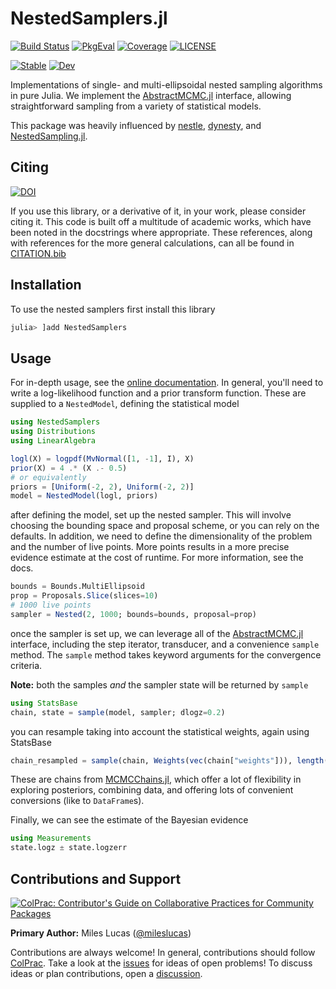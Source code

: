 
# NestedSamplers.jl

[![Build Status](https://github.com/TuringLang/NestedSamplers.jl/workflows/CI/badge.svg?branch=main)](https://github.com/TuringLang/NestedSamplers.jl/actions)
[![PkgEval](https://juliaci.github.io/NanosoldierReports/pkgeval_badges/N/NestedSamplers.svg)](https://juliaci.github.io/NanosoldierReports/pkgeval_badges/report.html)
[![Coverage](https://codecov.io/gh/TuringLang/NestedSamplers.jl/branch/main/graph/badge.svg)](https://codecov.io/gh/TuringLang/NestedSamplers.jl)
[![LICENSE](https://img.shields.io/github/license/TuringLang/NestedSamplers.jl?color=yellow)](LICENSE)

[![Stable](https://img.shields.io/badge/docs-stable-blue.svg)](https://TuringLang.github.io/NestedSamplers.jl/stable)
[![Dev](https://img.shields.io/badge/docs-dev-blue.svg)](https://TuringLang.github.io/NestedSamplers.jl/dev)

Implementations of single- and multi-ellipsoidal nested sampling algorithms in pure Julia. We implement the [AbstractMCMC.jl](https://github.com/TuringLang/AbstractMCMC.jl) interface, allowing straightforward sampling from a variety of statistical models.

This package was heavily influenced by [nestle](https://github.com/kbarbary/nestle), [dynesty](https://github.com/joshspeagle/dynesty), and [NestedSampling.jl](https://github.com/kbarbary/NestedSampling.jl).

## Citing

[![DOI](https://zenodo.org/badge/DOI/10.5281/zenodo.3950594.svg)](https://doi.org/10.5281/zenodo.3950594)

If you use this library, or a derivative of it, in your work, please consider citing it. This code is built off a multitude of academic works, which have been noted in the docstrings where appropriate. These references, along with references for the more general calculations, can all be found in [CITATION.bib](CITATION.bib)

## Installation

To use the nested samplers first install this library

```julia
julia> ]add NestedSamplers
```

## Usage

For in-depth usage, see the [online documentation](https://TuringLang.github.io/NestedSamplers.jl/dev/). In general, you'll need to write a log-likelihood function and a prior transform function. These are supplied to a `NestedModel`, defining the statistical model

```julia
using NestedSamplers
using Distributions
using LinearAlgebra

logl(X) = logpdf(MvNormal([1, -1], I), X)
prior(X) = 4 .* (X .- 0.5)
# or equivalently
priors = [Uniform(-2, 2), Uniform(-2, 2)]
model = NestedModel(logl, priors)
```

after defining the model, set up the nested sampler. This will involve choosing the bounding space and proposal scheme, or you can rely on the defaults. In addition, we need to define the dimensionality of the problem and the number of live points. More points results in a more precise evidence estimate at the cost of runtime. For more information, see the docs.

```julia
bounds = Bounds.MultiEllipsoid
prop = Proposals.Slice(slices=10)
# 1000 live points
sampler = Nested(2, 1000; bounds=bounds, proposal=prop)
```

once the sampler is set up, we can leverage all of the [AbstractMCMC.jl](https://github.com/TuringLang/AbstractMCMC.jl) interface, including the step iterator, transducer, and a convenience `sample` method. The `sample` method takes keyword arguments for the convergence criteria.

**Note:** both the samples *and* the sampler state will be returned by `sample`

```julia
using StatsBase
chain, state = sample(model, sampler; dlogz=0.2)
```

you can resample taking into account the statistical weights, again using StatsBase

```julia
chain_resampled = sample(chain, Weights(vec(chain["weights"])), length(chain))
```

These are chains from [MCMCChains.jl](https://github.com/TuringLang/MCMCChains.jl), which offer a lot of flexibility in exploring posteriors, combining data, and offering lots of convenient conversions (like to `DataFrame`s).

Finally, we can see the estimate of the Bayesian evidence

```julia
using Measurements
state.logz ± state.logzerr
```

## Contributions and Support

[![ColPrac: Contributor's Guide on Collaborative Practices for Community Packages](https://img.shields.io/badge/ColPrac-Contributor's%20Guide-blueviolet)](https://github.com/SciML/ColPrac)

**Primary Author:** Miles Lucas ([@mileslucas](https://github.com/mileslucas))

Contributions are always welcome! In general, contributions should follow [ColPrac](https://github.com/SciML/ColPrac). Take a look at the [issues](https://github.com/TuringLang/NestedSamplers.jl/issues) for ideas of open problems! To discuss ideas or plan contributions, open a [discussion](https://github.com/TuringLang/NestedSamplers.jl/discussions).
